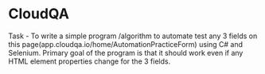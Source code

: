 # CloudQA
Task - To write a simple program /algorithm to automate test any 3 fields on this page(app.cloudqa.io/home/AutomationPracticeForm) using C# and Selenium. Primary goal of the program is that it should work even if any HTML element properties change for the 3 fields.
